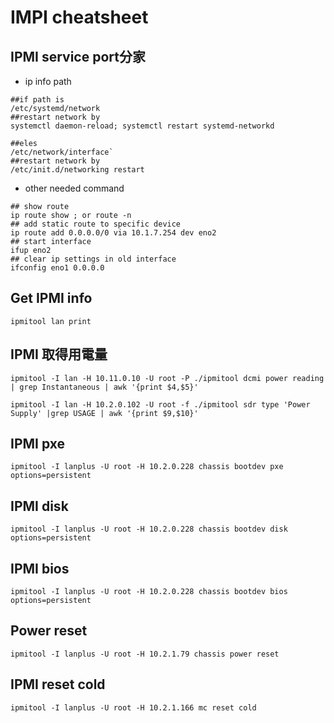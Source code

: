 # IMPI cheatsheet

## IPMI service port分家
- ip info path
```shell
##if path is 
/etc/systemd/network
##restart network by
systemctl daemon-reload; systemctl restart systemd-networkd

##eles
/etc/network/interface`
##restart network by 
/etc/init.d/networking restart
```
- other needed command
```shell
## show route 
ip route show ; or route -n
## add static route to specific device
ip route add 0.0.0.0/0 via 10.1.7.254 dev eno2 
## start interface 
ifup eno2
## clear ip settings in old interface
ifconfig eno1 0.0.0.0
```

## Get IPMI info
```shell
ipmitool lan print
```

## IPMI 取得用電量
```shell
ipmitool -I lan -H 10.11.0.10 -U root -P ./ipmitool dcmi power reading | grep Instantaneous | awk '{print $4,$5}'

ipmitool -I lan -H 10.2.0.102 -U root -f ./ipmitool sdr type 'Power Supply' |grep USAGE | awk '{print $9,$10}'
```

## IPMI pxe
```shell
ipmitool -I lanplus -U root -H 10.2.0.228 chassis bootdev pxe options=persistent
````

## IPMI disk 
```shell
ipmitool -I lanplus -U root -H 10.2.0.228 chassis bootdev disk options=persistent
```

## IPMI bios
```shell
ipmitool -I lanplus -U root -H 10.2.0.228 chassis bootdev bios options=persistent
```
## Power reset
```shell
ipmitool -I lanplus -U root -H 10.2.1.79 chassis power reset
```
## IPMI reset cold
```shell
ipmitool -I lanplus -U root -H 10.2.1.166 mc reset cold
```
